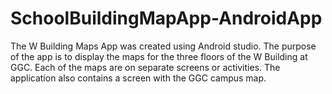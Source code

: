 # SchoolBuildingMapApp-AndroidApp
The W Building Maps App was created using Android studio. The purpose of the app is to display the maps for the three floors of the W Building at GGC. Each of the maps are on separate screens or activities. The application also contains a screen with the GGC campus map.
